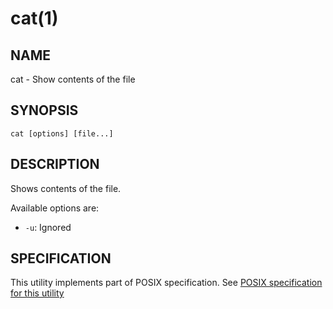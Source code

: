 # cat(1)

## NAME

cat - Show contents of the file

## SYNOPSIS

```shell
cat [options] [file...]
```

## DESCRIPTION

Shows contents of the file.

Available options are:

- `-u`: Ignored

## SPECIFICATION

This utility implements part of POSIX specification. See [POSIX specification for this utility](https://pubs.opengroup.org/onlinepubs/9799919799/utilities/cat.html)
